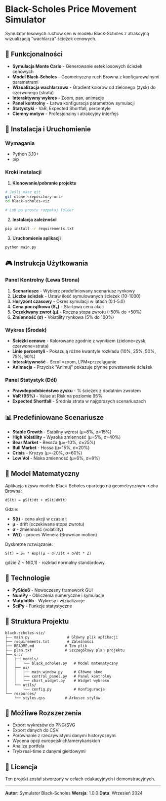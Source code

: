 # Black-Scholes Price Movement Simulator

Symulator losowych ruchów cen w modelu Black-Scholes z atrakcyjną wizualizacją "wachlarza" ścieżek cenowych.

## 🎯 Funkcjonalności

- **Symulacja Monte Carlo** - Generowanie setek losowych ścieżek cenowych
- **Model Black-Scholes** - Geometryczny ruch Browna z konfigurowalnymi parametrami
- **Wizualizacja wachlarzowa** - Gradient kolorów od zielonego (zysk) do czerwonego (strata)
- **Interaktywny wykres** - Zoom, pan, animacje
- **Panel kontrolny** - Łatwa konfiguracja parametrów symulacji
- **Statystyki** - VaR, Expected Shortfall, percentyle
- **Ciemny motyw** - Profesjonalny i atrakcyjny interfejs

## 🚀 Instalacja i Uruchomienie

### Wymagania
- Python 3.10+
- pip

### Kroki instalacji

1. **Klonowanie/pobranie projektu**
```bash
# Jeśli masz git
git clone <repository-url>
cd black-scholes-viz

# Lub po prostu rozpakuj folder
```

2. **Instalacja zależności**
```bash
pip install -r requirements.txt
```

3. **Uruchomienie aplikacji**
```bash
python main.py
```

## 🎮 Instrukcja Użytkowania

### Panel Kontrolny (Lewa Strona)

1. **Scenariusze** - Wybierz predefiniowany scenariusz rynkowy
2. **Liczba ścieżek** - Ustaw ilość symulowanych ścieżek (10-1000)
3. **Horyzont czasowy** - Okres symulacji w latach (0.1-5.0)
4. **Cena początkowa (S₀)** - Startowa cena akcji
5. **Oczekiwany zwrot (μ)** - Roczna stopa zwrotu (-50% do +50%)
6. **Zmienność (σ)** - Volatility rynkowa (5% do 100%)

### Wykres (Środek)

- **Ścieżki cenowe** - Kolorowane zgodnie z wynikiem (zielone=zysk, czerwone=strata)
- **Linie percentyli** - Pokazują różne kwantyle rozkładu (10%, 25%, 50%, 75%, 90%)
- **Interaktywność** - Scroll=zoom, LPM=przeciąganie
- **Animacja** - Przycisk "Animuj" pokazuje płynne powstawanie ścieżek

### Panel Statystyk (Dół)

- **Prawdopodobieństwo zysku** - % ścieżek z dodatnim zwrotem
- **VaR (95%)** - Value at Risk na poziomie 95%
- **Expected Shortfall** - Średnia strata w najgorszych scenariuszach

## 📊 Predefiniowane Scenariusze

- **Stable Growth** - Stabilny wzrost (μ=8%, σ=15%)
- **High Volatility** - Wysoka zmienność (μ=5%, σ=40%)
- **Bear Market** - Bessza (μ=-10%, σ=25%)
- **Bull Market** - Hossa (μ=15%, σ=20%)
- **Crisis** - Kryzys (μ=-20%, σ=60%)
- **Low Vol** - Niska zmienność (μ=6%, σ=8%)

## 🧮 Model Matematyczny

Aplikacja używa modelu Black-Scholes opartego na geometrycznym ruchu Browna:

```
dS(t) = μS(t)dt + σS(t)dW(t)
```

Gdzie:
- **S(t)** - cena akcji w czasie t
- **μ** - drift (oczekiwana stopa zwrotu)
- **σ** - zmienność (volatility)
- **W(t)** - proces Wienera (Brownian motion)

Dyskretne rozwiązanie:
```
S(t) = S₀ * exp((μ - σ²/2)t + σ√dt * Z)
```

gdzie Z ~ N(0,1) - rozkład normalny standardowy.

## 🎨 Technologie

- **PySide6** - Nowoczesny framework GUI
- **NumPy** - Obliczenia numeryczne i symulacje
- **Matplotlib** - Wykresy i wizualizacje
- **SciPy** - Funkcje statystyczne

## 📁 Struktura Projektu

```
black-scholes-viz/
├── main.py                 # Główny plik aplikacji
├── requirements.txt        # Zależności
├── README.md              # Ten plik
├── plan.txt               # Szczegółowy plan projektu
├── src/
│   ├── models/
│   │   └── black_scholes.py   # Model matematyczny
│   ├── ui/
│   │   ├── main_window.py     # Główne okno
│   │   ├── control_panel.py   # Panel kontrolny
│   │   └── chart_widget.py    # Widget wykresu
│   └── utils/
│       └── config.py          # Konfiguracja
└── resources/
    └── styles.qss         # Arkusze stylów
```

## 🔧 Możliwe Rozszerzenia

- Export wykresów do PNG/SVG
- Export danych do CSV
- Porównanie z rzeczywistymi danymi historycznymi
- Wycena opcji europejskich/amerykańskich
- Analiza portfela
- Tryb real-time z danymi giełdowymi

## 📝 Licencja

Ten projekt został stworzony w celach edukacyjnych i demonstracyjnych.

---

**Autor**: Symulator Black-Scholes
**Wersja**: 1.0.0
**Data**: Wrzesień 2024